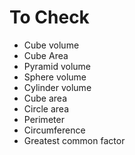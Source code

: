 # To Check

 - Cube volume
 - Cube Area
 - Pyramid volume
 - Sphere volume
 - Cylinder volume
 - Cube area
 - Circle area
 - Perimeter
 - Circumference
 - Greatest common factor